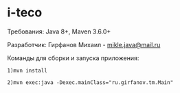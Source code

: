 # i-teco

Требования: Java 8+, Maven 3.6.0+

Разработчик: Гирфанов Михаил - mikle.java@mail.ru

Команды для сборки и запуска приложения:

```1)mvn install```

```2)mvn exec:java -Dexec.mainClass="ru.girfanov.tm.Main"```


